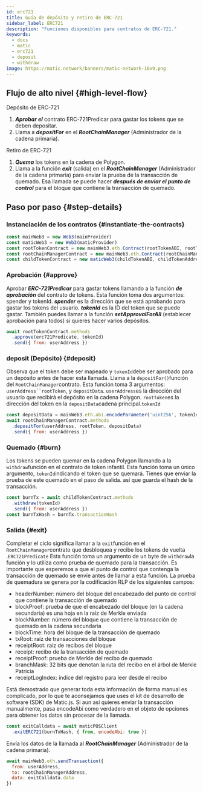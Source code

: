 ```yaml
---
id: erc721
title: Guía de depósito y retiro de ERC-721
sidebar_label: ERC721
description: "Funciones disponibles para contratos de ERC-721."
keywords:
  - docs
  - matic
  - erc721
  - deposit
  - withdraw
image: https://matic.network/banners/matic-network-16x9.png
---
```


## Flujo de alto nivel {#high-level-flow}

Depósito de ERC-721

1. **_Aprobar_** **_el_** contrato ERC-721Predicar para gastar los tokens que se deben depositar.
2. Llama a **_depositFor_** en el **_RootChainManager_** (Administrador de la cadena primaria).

Retiro de ERC-721

1. **_Quema_** los tokens en la cadena de Polygon.
2. Llama a la función **_exit_** (salida) en el **_RootChainManager_** (Administrador de la cadena primaria) para enviar la prueba de la transacción de quemado. Esa llamada se puede hacer **_después de enviar el punto de control_** para el bloque que contiene la transacción de quemado.

## Paso por paso {#step-details}

### Instanciación de los contratos {#instantiate-the-contracts}
```js
const mainWeb3 = new Web3(mainProvider)
const maticWeb3 = new Web3(maticProvider)
const rootTokenContract = new mainWeb3.eth.Contract(rootTokenABI, rootTokenAddress)
const rootChainManagerContract = new mainWeb3.eth.Contract(rootChainManagerABI, rootChainManagerAddress)
const childTokenContract = new maticWeb3(childTokenABI, childTokenAddress)
```

### Aprobación {#approve}
Aprobar **_ERC-721Predicar_** para gastar tokens llamando a la función **_de aprobación_** del contrato de tokens. Esta función toma dos argumentos: spender y tokenId. **_spender_** es la dirección que se está aprobando para gastar los tokens del usuario. **_tokenId_** es la ID del token que se puede gastar. También puedes llamar a la función **_setApprovalForAll_** (establecer aprobación para todos) si quieres hacer varios depósitos.
```js
await rootTokenContract.methods
  .approve(erc721Predicate, tokenId)
  .send({ from: userAddress })
```

### deposit (Depósito) {#deposit}
Observa que el token debe ser mapeado y `tokenId`debe ser aprobado para un depósito antes de hacer esta llamada.   Llama a la `depositFor()`función del `RootChainManager`contrato. Esta función toma 3 argumentos: `userAddress``rootToken`, y `depositData`. `userAddress`es la dirección del usuario que recibirá el depósito en la cadena Polygon. `rootToken`es la dirección del token en la `depositData`cadena principal.`tokenId`
```js
const depositData = mainWeb3.eth.abi.encodeParameter('uint256', tokenId)
await rootChainManagerContract.methods
  .depositFor(userAddress, rootToken, depositData)
  .send({ from: userAddress })
```

### Quemado {#burn}
Los tokens se pueden quemar en la cadena Polygon llamando a la `withdraw`función en el contrato de token infantil. Esta función toma un único argumento, `tokenId`indicando el token que se quemará. Tienes que enviar la prueba de este quemado en el paso de salida. así que guarda el hash de la transacción.
```js
const burnTx = await childTokenContract.methods
  .withdraw(tokenId)
  .send({ from: userAddress })
const burnTxHash = burnTx.transactionHash
```

### Salida {#exit}
Completar el ciclo significa llamar a la `exit`función en el `RootChainManager`contrato que desbloquea y recibe los tokens de vuelta .`ERC721Predicate` Esta función toma un argumento de un byte de `withdraw`la función y lo utiliza como prueba de quemado para la transacción. Es importante que esperemos a que el punto de control que contenga la transacción de quemado se envíe antes de llamar a esta función. La prueba de quemadura se genera por la codificación RLP de los siguientes campos:

- headerNumber: número del bloque del encabezado del punto de control que contiene la transacción de quemado
- blockProof: prueba de que el encabezado del bloque (en la cadena secundaria) es una hoja en la raíz de Merkle enviada
- blockNumber: número del bloque que contiene la transacción de quemado en la cadena secundaria
- blockTime: hora del bloque de la transacción de quemado
- txRoot: raíz de transacciones del bloque
- receiptRoot: raíz de recibos del bloque
- receipt: recibo de la transacción de quemado
- receiptProof: prueba de Merkle del recibo de quemado
- branchMask: 32 bits que denotan la ruta del recibo en el árbol de Merkle Patricia
- receiptLogIndex: índice del registro para leer desde el recibo

Está demostrado que generar toda esta información de forma manual es complicado, por lo que te aconsejamos que uses el kit de desarrollo de software (SDK) de Matic.js. Si aun así quieres enviar la transacción manualmente, pasa encodeAbi como verdadero en el objeto de opciones para obtener los datos sin procesar de la llamada.

```js
const exitCalldata = await maticPOSClient
  .exitERC721(burnTxHash, { from, encodeAbi: true })
```

Envía los datos de la llamada al **_RootChainManager_** (Administrador de la cadena primaria).
```js
await mainWeb3.eth.sendTransaction({
  from: userAddress,
  to: rootChainManagerAddress,
  data: exitCalldata.data
})
```
